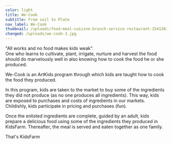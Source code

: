 ```yaml
---
color: light
title: We-Cook
subtitle: From soil to Plate
nav_label: We-Cook
thumbnail: /uploads/food-meal-cuisine-brunch-service-restaurant-1541363-pxhere.com.jpg
changed: /uploads/we-cook-3.jpg
---
```

"All works and no food makes kids weak".
\
One who learns to cultivate, plant, irrigate, nurture and harvest the food should do marvelously well in also knowing how to cook the food he or she produced. 

We-Cook is an ArtKids program through which kids are taught how to cook the food they produced.

In this program, kids are taken to the market to buy some of the ingredients they did not produce (as no one produces all ingredients). This way, kids are exposed to purchases and costs of ingredients in our markets. Childishly, kids participate in pricing and purchases (fun).

Once the enlisted ingredients are complete, guided by an adult, kids prepare a delicious food using some of the ingredients they produced in KidsFarm. Thereafter, the meal is served and eaten together as one family. 

That's KidsFarm